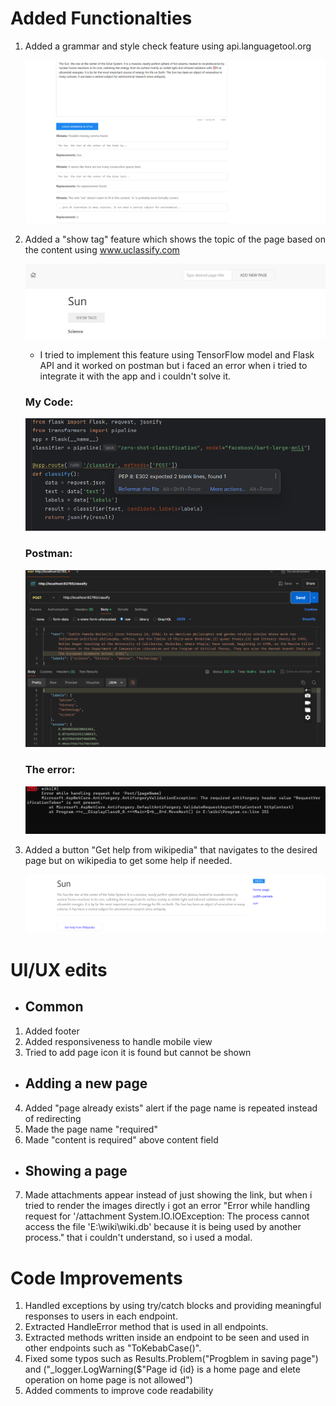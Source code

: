 # Added Functionalties
1. Added a grammar and style check feature using api.languagetool.org
   
   ![grammar check](https://github.com/janaashraf/practical-aspnetcore/blob/net8.0/projects/sfa/wiki/Screenshot%202024-06-28%20214708.png)
2. Added a "show tag" feature which shows the topic of the page based on the content using www.uclassify.com

   ![show tag](https://github.com/janaashraf/practical-aspnetcore/blob/net8.0/projects/sfa/wiki/tags.png)

   - I tried to implement this feature using TensorFlow model and Flask API and it worked on postman but i faced an error when i tried to integrate it with the app and i couldn't solve it.
   ### My Code:
     ![code](https://github.com/janaashraf/practical-aspnetcore/blob/net8.0/projects/sfa/wiki/code.png)
   ### Postman:
     
     ![postman](https://github.com/janaashraf/practical-aspnetcore/blob/net8.0/projects/sfa/wiki/postman.png)
   ### The error:

     ![error](https://github.com/janaashraf/practical-aspnetcore/blob/net8.0/projects/sfa/wiki/error.png)


3. Added a button "Get help from wikipedia" that navigates to the desired page but on wikipedia to get some help if needed.

   ![wikipedia help](https://github.com/janaashraf/practical-aspnetcore/blob/net8.0/projects/sfa/wiki/wikipedia%20button.png)


# UI/UX edits
- ## Common
1. Added footer  
2. Added responsiveness to handle mobile view
3. Tried to add page icon it is found but cannot be shown 
- ## Adding a new page
4. Added "page already exists" alert if the page name is repeated instead of redirecting
5. Made the page name "required"  
6. Made "content is required" above content field  
- ## Showing a page
7. Made attachments appear instead of just showing the link, but when i tried to render the images directly i got an error "Error while handling request for '/attachment System.IO.IOException: The process cannot access the file 'E:\wiki\wiki.db' because it is being used by another process." that i couldn't understand, so i used a modal.
 
# Code Improvements
1. Handled exceptions by using try/catch blocks and providing meaningful responses to users in each endpoint.
2. Extracted HandleError method that is used in all endpoints.
3. Extracted methods written inside an endpoint to be seen and used in other endpoints such as "ToKebabCase()".
4. Fixed some typos such as Results.Problem("Progblem in saving page") and ("_logger.LogWarning($"Page id {id}  is a home page and elete operation on home page is not allowed")
5. Added comments to improve code readability
